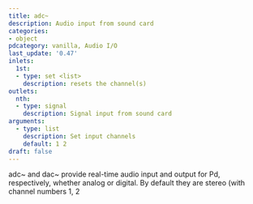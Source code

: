 ```yaml
---
title: adc~
description: Audio input from sound card
categories:
- object
pdcategory: vanilla, Audio I/O
last_update: '0.47'
inlets:
  1st:
  - type: set <list>
    description: resets the channel(s)
outlets:
  nth:
  - type: signal
    description: Signal input from sound card
arguments:
  - type: list
    description: Set input channels
    default: 1 2
draft: false
---
```

adc~ and dac~ provide real-time audio input and output for Pd, respectively, whether analog or digital. By default they are stereo (with channel numbers 1, 2
